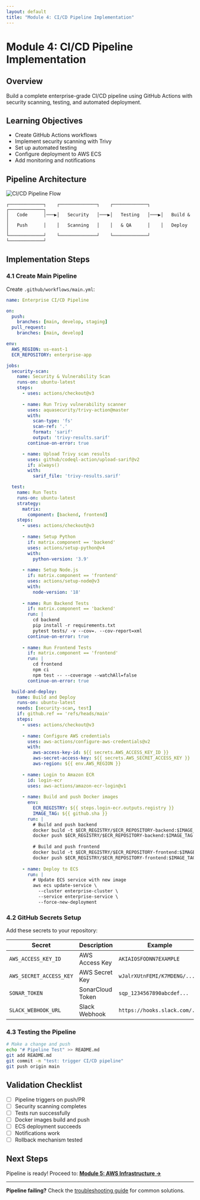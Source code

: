 ```yaml
---
layout: default
title: "Module 4: CI/CD Pipeline Implementation"
---
```


# Module 4: CI/CD Pipeline Implementation

## Overview
Build a complete enterprise-grade CI/CD pipeline using GitHub Actions with security scanning, testing, and automated deployment.

## Learning Objectives
- Create GitHub Actions workflows
- Implement security scanning with Trivy
- Set up automated testing
- Configure deployment to AWS ECS
- Add monitoring and notifications

## Pipeline Architecture

![CI/CD Pipeline Flow](../images/pipeline-flow.png)

```
┌─────────────┐    ┌──────────────┐    ┌─────────────┐    ┌─────────────┐
│   Code      │───▶│   Security   │───▶│   Testing   │───▶│   Build &   │
│   Push      │    │   Scanning   │    │   & QA      │    │   Deploy    │
└─────────────┘    └──────────────┘    └─────────────┘    └─────────────┘
```

## Implementation Steps

### 4.1 Create Main Pipeline

Create `.github/workflows/main.yml`:

```yaml
name: Enterprise CI/CD Pipeline

on:
  push:
    branches: [main, develop, staging]
  pull_request:
    branches: [main, develop]

env:
  AWS_REGION: us-east-1
  ECR_REPOSITORY: enterprise-app

jobs:
  security-scan:
    name: Security & Vulnerability Scan
    runs-on: ubuntu-latest
    steps:
      - uses: actions/checkout@v3
      
      - name: Run Trivy vulnerability scanner
        uses: aquasecurity/trivy-action@master
        with:
          scan-type: 'fs'
          scan-ref: '.'
          format: 'sarif'
          output: 'trivy-results.sarif'
        continue-on-error: true

      - name: Upload Trivy scan results
        uses: github/codeql-action/upload-sarif@v2
        if: always()
        with:
          sarif_file: 'trivy-results.sarif'

  test:
    name: Run Tests
    runs-on: ubuntu-latest
    strategy:
      matrix:
        component: [backend, frontend]
    steps:
      - uses: actions/checkout@v3
      
      - name: Setup Python
        if: matrix.component == 'backend'
        uses: actions/setup-python@v4
        with:
          python-version: '3.9'
      
      - name: Setup Node.js
        if: matrix.component == 'frontend'
        uses: actions/setup-node@v3
        with:
          node-version: '18'
      
      - name: Run Backend Tests
        if: matrix.component == 'backend'
        run: |
          cd backend
          pip install -r requirements.txt
          pytest tests/ -v --cov=. --cov-report=xml
        continue-on-error: true
      
      - name: Run Frontend Tests
        if: matrix.component == 'frontend'
        run: |
          cd frontend
          npm ci
          npm test -- --coverage --watchAll=false
        continue-on-error: true

  build-and-deploy:
    name: Build and Deploy
    runs-on: ubuntu-latest
    needs: [security-scan, test]
    if: github.ref == 'refs/heads/main'
    steps:
      - uses: actions/checkout@v3
      
      - name: Configure AWS credentials
        uses: aws-actions/configure-aws-credentials@v2
        with:
          aws-access-key-id: ${{ secrets.AWS_ACCESS_KEY_ID }}
          aws-secret-access-key: ${{ secrets.AWS_SECRET_ACCESS_KEY }}
          aws-region: ${{ env.AWS_REGION }}
      
      - name: Login to Amazon ECR
        id: login-ecr
        uses: aws-actions/amazon-ecr-login@v1
      
      - name: Build and push Docker images
        env:
          ECR_REGISTRY: ${{ steps.login-ecr.outputs.registry }}
          IMAGE_TAG: ${{ github.sha }}
        run: |
          # Build and push backend
          docker build -t $ECR_REGISTRY/$ECR_REPOSITORY-backend:$IMAGE_TAG ./backend
          docker push $ECR_REGISTRY/$ECR_REPOSITORY-backend:$IMAGE_TAG
          
          # Build and push frontend
          docker build -t $ECR_REGISTRY/$ECR_REPOSITORY-frontend:$IMAGE_TAG ./frontend
          docker push $ECR_REGISTRY/$ECR_REPOSITORY-frontend:$IMAGE_TAG
      
      - name: Deploy to ECS
        run: |
          # Update ECS service with new image
          aws ecs update-service \
            --cluster enterprise-cluster \
            --service enterprise-service \
            --force-new-deployment
```

### 4.2 GitHub Secrets Setup

Add these secrets to your repository:

| Secret | Description | Example |
|--------|-------------|---------|
| `AWS_ACCESS_KEY_ID` | AWS Access Key | `AKIAIOSFODNN7EXAMPLE` |
| `AWS_SECRET_ACCESS_KEY` | AWS Secret Key | `wJalrXUtnFEMI/K7MDENG/...` |
| `SONAR_TOKEN` | SonarCloud Token | `sqp_1234567890abcdef...` |
| `SLACK_WEBHOOK_URL` | Slack Webhook | `https://hooks.slack.com/...` |

### 4.3 Testing the Pipeline

```bash
# Make a change and push
echo "# Pipeline Test" >> README.md
git add README.md
git commit -m "test: trigger CI/CD pipeline"
git push origin main
```

## Validation Checklist

- [ ] Pipeline triggers on push/PR
- [ ] Security scanning completes
- [ ] Tests run successfully
- [ ] Docker images build and push
- [ ] ECS deployment succeeds
- [ ] Notifications work
- [ ] Rollback mechanism tested

## Next Steps

Pipeline is ready! Proceed to:
**[Module 5: AWS Infrastructure →](../5-aws-infrastructure/)**

---

**Pipeline failing?** Check the [troubleshooting guide](../troubleshooting#pipeline-issues) for common solutions.